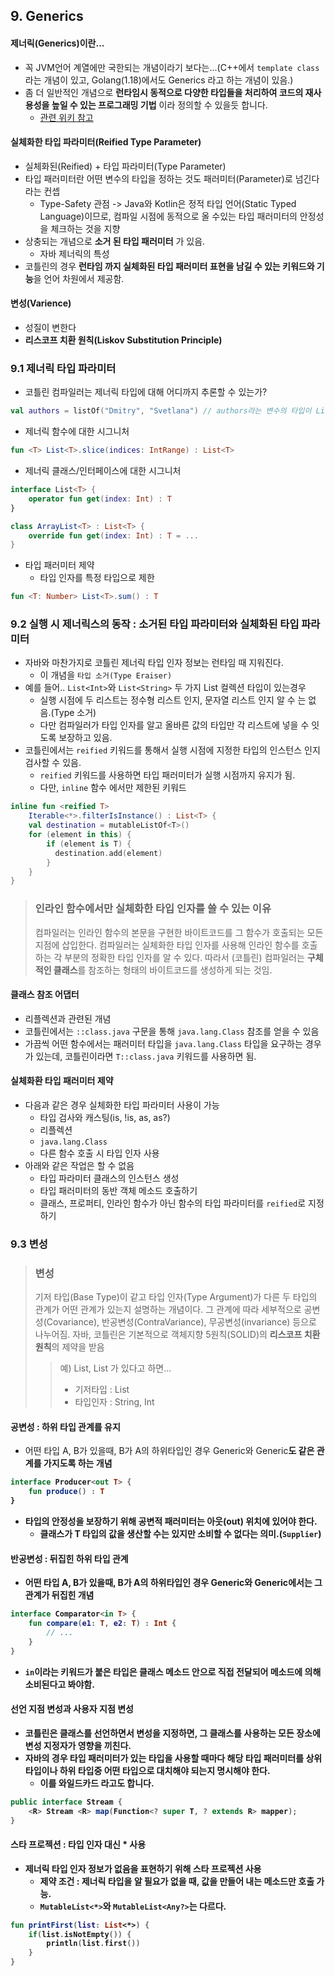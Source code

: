## 9. Generics

#### 제너릭(Generics)이란...
* 꼭 JVM언어 계열에만 국한되는 개념이라기 보다는...(C++에서 ```template class``` 라는 개념이 있고, Golang(1.18)에서도 Generics 라고 하는 개념이 있음.)
* 좀 더 일반적인 개념으로 **런타임시 동적으로 다양한 타입들을 처리하여 코드의 재사용성을 높일 수 있는 프로그래밍 기법** 이라 정의할 수 있을듯 합니다. 
  * [관련 위키 참고](https://ko.wikipedia.org/wiki/%EC%A0%9C%EB%84%A4%EB%A6%AD_%ED%94%84%EB%A1%9C%EA%B7%B8%EB%9E%98%EB%B0%8D)

#### 실체화한 타입 파라미터(Reified Type Parameter)
* 실체화된(Reified) + 타입 파라미터(Type Parameter)
* 타입 패러미터란 어떤 변수의 타입을 정하는 것도 패러미터(Parameter)로 넘긴다 라는 컨셉
  * Type-Safety 관점 -> Java와 Kotlin은 정적 타입 언어(Static Typed Language)이므로, 컴파일 시점에 동적으로 올 수있는 타입 패러미터의 안정성을 체크하는 것을 지향
* 상충되는 개념으로 **소거 된 타입 패러미터** 가 있음.
  * 자바 제너릭의 특성
* 코틀린의 경우 **런타임 까지 실체화된 타입 패러미터 표현을 남길 수 있는 키워드와 기능**을 언어 차원에서 제공함. 

#### 변성(Varience)
* 성질이 변한다
* **리스코프 치환 원칙(Liskov Substitution Principle)**


### 9.1 제너릭 타입 파라미터
* 코틀린 컴파일러는 제너릭 타입에 대해 어디까지 추론할 수 있는가?

```kotlin
val authors = listOf("Dmitry", "Svetlana") // authors라는 변수의 타입이 List<String> 이라고 인지할 수 있음.
```

* 제너릭 함수에 대한 시그니처

```kotlin
fun <T> List<T>.slice(indices: IntRange) : List<T>
```
* 제너릭 클래스/인터페이스에 대한 시그니처
```kotlin
interface List<T> {
    operator fun get(index: Int) : T
}

class ArrayList<T> : List<T> {
    override fun get(index: Int) : T = ...
}
```

* 타입 패러미터 제약
  * 타입 인자를 특정 타입으로 제한
```kotlin
fun <T: Number> List<T>.sum() : T
```

### 9.2 실행 시 제너릭스의 동작 : 소거된 타입 파라미터와 실체화된 타입 파라미터
* 자바와 마찬가지로 코틀린 제너릭 타입 인자 정보는 런타임 때 지워진다.
  * 이 개념을 ```타입 소거(Type Eraiser)```
* 예를 들어.. ```List<Int>```와 ```List<String>``` 두 가지 List 컬렉션 타입이 있는경우
  * 실행 시점에 두 리스트는 정수형 리스트 인지, 문자열 리스트 인지 알 수 는 없음.(Type 소거)
  * 다만 컴파일러가 타입 인자를 알고 올바른 값의 타입만 각 리스트에 넣을 수 잇도록 보장하고 있음.
* 코틀린에서는 ```reified``` 키워드를 통해서 실행 시점에 지정한 타입의 인스턴스 인지 검사할 수 있음.
  * ```reified``` 키워드를 사용하면 타입 패러미터가 실행 시점까지 유지가 됨. 
  * 다만, ```inline``` 함수 에서만 제한된 키워드

```kotlin
inline fun <reified T>
    Iterable<*>.filterIsInstance() : List<T> {
    val destination = mutableListOf<T>()
    for (element in this) {
        if (element is T) {
          destination.add(element)   
        }
    }
}
```

> ### 인라인 함수에서만 실체화한 타입 인자를 쓸 수 있는 이유
> 컴파일러는 인라인 함수의 본문을 구현한 바이트코드를 그 함수가 호출되는 모든 지점에 삽입한다.
> 컴파일러는 실체화한 타입 인자를 사용해 인라인 함수를 호출하는 각 부분의 정확한 타입 인자를 알 수 있다.
> 따라서 (코틀린) 컴파일러는 **구체적인 클래스**를 참조하는 형태의 바이트코드를 생성하게 되는 것임.

#### 클래스 참조 어댑터
* 리플렉션과 관련된 개념
* 코틀린에서는 ```::class.java``` 구문을 통해 ```java.lang.Class``` 참조를 얻을 수 있음
* 가끔씩 어떤 함수에서는 패러미터 타입을 ```java.lang.Class``` 타입을 요구하는 경우가 있는데, 코틀린이라면 ```T::class.java``` 키워드를 사용하면 됨.

#### 실체화환 타입 패러미터 제약
* 다음과 같은 경우 실체화한 타입 파라미터 사용이 가능
  * 타입 검사와 캐스팅(is, !is, as, as?)
  * 리플렉션
  * ```java.lang.Class```
  * 다른 함수 호출 시 타입 인자 사용
* 아래와 같은 작업은 할 수 없음
  * 타입 파라미터 클래스의 인스턴스 생성
  * 타입 패러미터의 동반 객체 메소드 호출하기
  * 클래스, 프로퍼티, 인라인 함수가 아닌 함수의 타입 파라미터를 ```reified```로 지정하기

### 9.3 변성
> ### 변성
> 기저 타입(Base Type)이 같고 타입 인자(Type Argument)가 다른 두 타입의 관계가 어떤 관계가 있는지 설명하는 개념이다.
> 그 관계에 따라 세부적으로 공변성(Covariance), 반공변성(ContraVariance), 무공변성(invariance) 등으로 나누어짐.
> 자바, 코틀린은 기본적으로 객체지향 5원칙(SOLID)의 **리스코프 치환 원칙**의 제약을 받음
> > 예) List<String>, List<Int> 가 있다고 하면...
>>* 기저타입 : List
>>* 타입인자 : String, Int


#### 공변성 : 하위 타입 관계를 유지
* 어떤 타입 A, B가 있을때, B가 A의 하위타입인 경우 Generic<A>와 Generic<B>도 같은 관계를 가지도록 하는 개념
```kotlin
interface Producer<out T> {
    fun produce() : T
}
```

* 타입의 안정성을 보장하기 위해 공변적 패러미터는 아웃(out) 위치에 있어야 한다.
  * 클래스가 T 타입의 값을 생산할 수는 있지만 소비할 수 없다는 의미.(```Supplier```)

#### 반공변성 : 뒤집힌 하위 타입 관계
* 어떤 타입 A, B가 있을때, B가 A의 하위타입인 경우 Generic<A>와 Generic<B>에서는 그 관계가 뒤집힌 개념

```kotlin
interface Comparator<in T> {
    fun compare(e1: T, e2: T) : Int {
        // ...
    }
}
```

* ```in```이라는 키워드가 붙은 타입은 클래스 메소드 안으로 직접 전달되어 메소드에 의해 소비된다고 봐야함.

#### 선언 지점 변성과 사용자 지점 변성
* 코틀린은 클래스를 선언하면서 변성을 지정하면, 그 클래스를 사용하는 모든 장소에 변성 지정자가 영향을 끼친다.
* 자바의 경우 타입 패러미터가 있는 타입을 사용할 때마다 해당 타입 패러미터를 상위 타입이나 하위 타입중 어떤 타입으로 대치해야 되는지 명시해야 한다.
  * 이를 **와일드카드** 라고도 합니다.
```java
public interface Stream {
    <R> Stream <R> map(Function<? super T, ? extends R> mapper);
}
```

#### 스타 프로젝션 : 타입 인자 대신 * 사용
* 제너릭 타입 인자 정보가 없음을 표현하기 위해 **스타 프로젝션** 사용
  * 제약 조건 : 제너릭 타입을 알 필요가 없을 때, 값을 만들어 내는 메소드만 호출 가능.
  * ```MutableList<*>```와 ```MutableList<Any?>```는 다르다.
```kotlin
fun printFirst(list: List<*>) {
    if(list.isNotEmpty()) {
        println(list.first())
    }
}
```